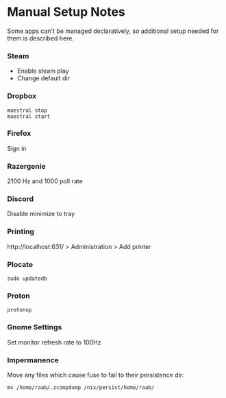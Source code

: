 # Manual Setup Notes
Some apps can't be managed declaratively, so additional setup needed for them is described here.
### Steam
- Enable steam play
- Change default dir
### Dropbox 
```console
maestral stop
maestral start
```
### Firefox
Sign in
### Razergenie 
2100 Hz and 1000 poll rate
### Discord 
Disable minimize to tray
### Printing
http://localhost:631/ > Administration > Add printer
### Plocate
```console
sudo updatedb
```
### Proton
```console
protonup
```
### Gnome Settings
Set monitor refresh rate to 100Hz
### Impermanence
Move any files which cause fuse to fail to their persistence dir:
```console
mv /home/raab/.zcompdump /nix/persist/home/raab/
```